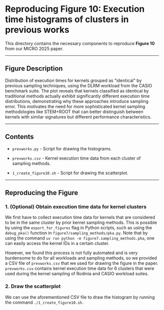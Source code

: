 # Reproducing Figure 10: Execution time histograms of clusters in previous works

This directory contains the necessary components to reproduce **Figure 10** from our MICRO 2025 paper.

---

## Figure Description

Distribution of execution times for kernels grouped as "identical" by previous sampling techniques, using the DLRM workload from the CASIO benchmark suite. The plot reveals that kernels classified as identical by traditional methods actually exhibit significantly different execution time distributions, demonstrating why these approaches introduce sampling error. This motivates the need for more sophisticated kernel sampling methodologies like STEM+ROOT that can better distinguish between kernels with similar signatures but different performance characteristics.

---

## Contents

- `prevworks.py` - Script for drawing the histograms. 
- `prevworks.csv` - Kernel execution time data from each cluster of sampling methods.

- `1_create_figure10.sh` - Script for drawing the scatterplot. 

---

## Reproducing the Figure

### 1. (Optional) Obtain execution time data for kernel clusters

We first have to collect execution time data for kernels that are considered to be in the same cluster by prior kernel sampling methods. This is possible by using the `export_for_figures` flag in Python scripts, such as using the `debug_pka()` function in `figure7/sampling_methods/pka.py`. Note that by using the command `uv run python -m figure7.sampling_methods.pka`, one can easily access the kernel IDs in a certain cluster. 

However, we found this process is not fully automated and is very burdensome to do for all workloads and sampling methods, so we provided a CSV file of `prevworks.csv` that we used for drawing the figure in the paper. `prevworks.csv` contains kernel execution time data for 6 clusters that were used during the kernel sampling of Rodinia and CASIO workload suites.

### 2. Draw the scatterplot

We can use the aforementioned CSV file to draw the histogram by running the command `./1_create_figure10.sh`.



